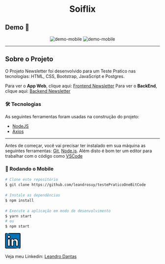 <h1 style="text-align: center; font-weight: bold;">Soiflix</h1>

## Demo 📸

<div align="center" >
  <img src="./github/inicio.png" alt="demo-mobile" height="425">
   <img src="./github/funcionamento.gif" alt="demo-mobile" height="425">
</div>

---

## Sobre o Projeto

O Projeto Newsletter foi desenvolvido para um Teste Pratico nas tecnologias: HTML, CSS, Bootstrap, JavaScript e Postgres.

Para ver o **App Web**, clique aqui: [Frontend Newsletter](https://github.com/leandrosuy/testePraticoOneBitCode)
Para ver o **BackEnd**, clique aqui: [Backend Newsletter](https://github.com/leandrosuy/testePraticoOneBitCode/tree/master/api)

### 🛠 Tecnologias

As seguintes ferramentas foram usadas na construção do projeto:

- [NodeJS](https://nodejs.dev/)
- [Axios](https://github.com/axios/axios)

---

Antes de começar, você vai precisar ter instalado em sua máquina as seguintes ferramentas:
[Git](https://git-scm.com), [Node.js](https://nodejs.org/en/).
Além disto é bom ter um editor para trabalhar com o código como [VSCode](https://code.visualstudio.com/)

### 🎲 Rodando o Mobile

```bash
# Clone este repositório
$ git clone https://github.com/leandrosuy/testePraticoOneBitCode 

# Instale as dependências
$ npm install

# Execute a aplicação em modo de desenvolvimento
$ yarn start
# ou
$ npm start

```

<a href="https://raw.githubusercontent.com/ARTHURPC03/Proffy-FullStack/master/github/linkedin.png">
<img src="https://raw.githubusercontent.com/ARTHURPC03/Proffy-FullStack/master/github/linkedin.png" alt="linkedin" height="50"></a>
<br />

Veja meu Linkedin: [Leandro Dantas](https://www.linkedin.com/in/leandro-dantas-1959b711b/)